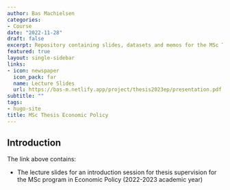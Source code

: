 ```yaml
---
author: Bas Machielsen
categories:
- Course
date: "2022-11-28"
draft: false
excerpt: Repository containing slides, datasets and memos for the MSc Thesis in Economic Policy (2022-2023, USE)
featured: true
layout: single-sidebar
links:
- icon: newspaper
  icon_pack: far
  name: Lecture Slides
  url: https://bas-m.netlify.app/project/thesis2023ep/presentation.pdf
subtitle: ""
tags:
- hugo-site
title: MSc Thesis Economic Policy
---
```


## Introduction

The link above contains:
  
- The lecture slides for an introduction session for thesis supervision for the MSc program in Economic Policy (2022-2023 academic year)
